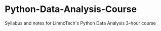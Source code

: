 # Python-Data-Analysis-Course
Syllabus and notes for LimnoTech's Python Data Analysis 3-hour course
